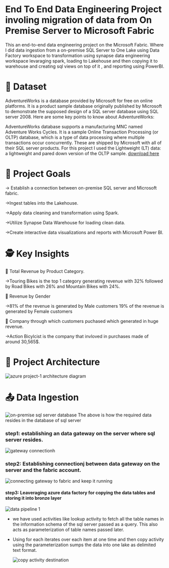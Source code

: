 # End To End Data Engineering Project involing migration of data from On Premise Server to Microsoft Fabric
This an end-to-end data engineering project on the Microsoft Fabric. Where I did data ingestion from a on-premise SQL Server to One Lake using Data Factory workspace to transformation using synapse data engineering workspace levaraging spark, loading to Lakehouse and then copying it to warehouse and creating sql views on top of it , and reporting using PowerBI.

# 💾 Dataset
AdventureWorks is a database provided by Microsoft for free on online platforms. It is a product sample database originally published by Microsoft to demonstrate the supposed design of a SQL server database using SQL server 2008. Here are some key points to know about AdventureWorks:

AdventureWorks database supports a manufacturing MNC named Adventure Works Cycles. It is a sample Online Transaction Processing (or OLTP) database, which is a type of data processing where multiple transactions occur concurrently. These are shipped by Microsoft with all of their SQL server products. For this project I used the Lightweight (LT) data: a lightweight and pared down version of the OLTP sample. [download here](https://learn.microsoft.com/en-us/sql/samples/adventureworks-install-configure?view=sql-server-ver16&tabs=ssms)

# 🎯 Project Goals
-> Establish a connection between on-premise SQL server and Microsoft fabric.

->Ingest tables into the Lakehouse.

->Apply data cleaning and transformation using Spark.

->Utilize Synapse Data Warehouse for loading clean data.

->Create interactive data visualizations and reports with Microsoft Power BI.

# 🕵️ Key Insights
💸 Total Revenue by Product Category.

 ->Touring Bikes is the top 1 category generating revenue with 32% followed by Road Bikes with 26% and Mountain Bikes with 24%.

🚻 Revenue by Gender

 ->81% of the revenue is generated by Male customers 19% of the revenue is generated by Female customers

💸 Company through which customers puchased which generated in huge revenue.

 ->Action Bicylcist is the company that invloved in purchases made of around 30,565$.

# 📝 Project Architecture 
 
   ![azure project-1 architecture diagram](https://github.com/PARUCHURI7781/Cloud-Migration-from-On-premise/assets/65880017/80649d64-dcb1-4157-9b9e-c54342c30ecc) 

# 📤 Data Ingestion 

  ![on-premise sql server database](https://github.com/PARUCHURI7781/Cloud-Migration-from-On-premise/assets/65880017/75136831-c43d-4bee-b6c3-8669b902afe5)
  The above is how the required data resides in the database of sql server 
  
### step1: establishing an data gateway on the server where sql server resides. 

   ![gateway connectionh](https://github.com/PARUCHURI7781/Cloud-Migration-from-On-premise/assets/65880017/253b6269-93e9-439d-b573-6aab33665c14)

### step2: Establishing connectionj between data gateway on the server and the fabric account.

   ![connecting gateway to fabric and keep it running](https://github.com/PARUCHURI7781/Cloud-Migration-from-On-premise/assets/65880017/6a4818a9-b1ac-409c-bcba-b3181cfb6727) 
    
#### step3: Leaveraging azure data factory for copying the data tables and storing it into bronze layer 

  ![data pipeline 1](https://github.com/PARUCHURI7781/Cloud-Migration-from-On-premise/assets/65880017/690262e7-8a7f-4d5b-a917-8df6a13b48d6) 
     

* we have used activities like lookup activity to fetch all the table names in the information schema of the sql server passed as a query. This also acts as parameterization of table names passed later.
* Using for each iterates over each item at one time and then copy activity using the parameterization sumps the data into one lake as delimited text format.
     
   ![copy activity destination](https://github.com/PARUCHURI7781/Cloud-Migration-from-On-premise/assets/65880017/291ce395-8d27-4c99-8846-9c4a08b2ae0d)
    
